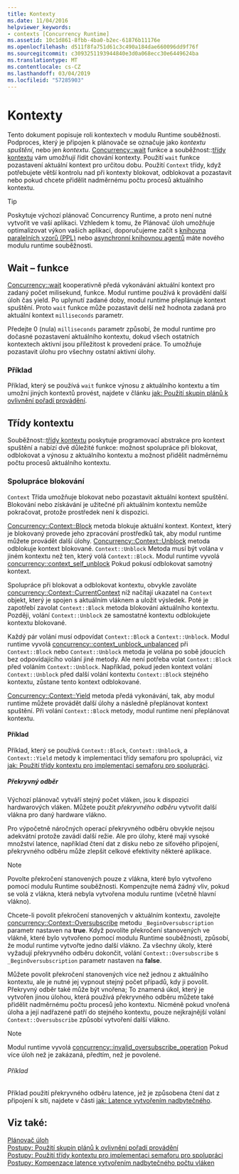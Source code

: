 ```yaml
---
title: Kontexty
ms.date: 11/04/2016
helpviewer_keywords:
- contexts [Concurrency Runtime]
ms.assetid: 10c1d861-8fbb-4ba0-b2ec-61876b11176e
ms.openlocfilehash: d511f8fa751d61c3c490a184dae660096dd9f76f
ms.sourcegitcommit: c3093251193944840e3d0a068ecc30e6449624ba
ms.translationtype: MT
ms.contentlocale: cs-CZ
ms.lasthandoff: 03/04/2019
ms.locfileid: "57285903"
---
```

# <a name="contexts"></a>Kontexty

Tento dokument popisuje roli kontextech v modulu Runtime souběžnosti. Podproces, který je připojen k plánovače se označuje jako *kontextu spuštění*, nebo jen *kontextu*. [Concurrency::wait](reference/concurrency-namespace-functions.md#wait) funkce a souběžnost::[třídy kontextu](../../parallel/concrt/reference/context-class.md) vám umožňují řídit chování kontexty. Použití `wait` funkce pozastavení aktuální kontext pro určitou dobu. Použití `Context` třídy, když potřebujete větší kontrolu nad při kontexty blokovat, odblokovat a pozastavit nebo pokud chcete přidělit nadměrnému počtu procesů aktuálního kontextu.

> [!TIP]
>  Poskytuje výchozí plánovač Concurrency Runtime, a proto není nutné vytvořit ve vaší aplikaci. Vzhledem k tomu, že Plánovač úloh umožňuje optimalizovat výkon vašich aplikací, doporučujeme začít s [knihovna paralelních vzorů (PPL)](../../parallel/concrt/parallel-patterns-library-ppl.md) nebo [asynchronní knihovnou agentů](../../parallel/concrt/asynchronous-agents-library.md) máte nového modulu runtime souběžnosti.

## <a name="the-wait-function"></a>Wait – funkce

[Concurrency::wait](reference/concurrency-namespace-functions.md#wait) kooperativně předá vykonávání aktuální kontext pro zadaný počet milisekund, funkce. Modul runtime používá k provádění další úloh čas yield. Po uplynutí zadané doby, modul runtime přeplánuje kontext spuštění. Proto `wait` funkce může pozastavit delší než hodnota zadaná pro aktuální kontext `milliseconds` parametr.

Předejte 0 (nula) `milliseconds` parametr způsobí, že modul runtime pro dočasné pozastavení aktuálního kontextu, dokud všech ostatních kontextech aktivní jsou příležitost k provedení práce. To umožňuje pozastavit úlohu pro všechny ostatní aktivní úlohy.

### <a name="example"></a>Příklad

Příklad, který se používá `wait` funkce výnosu z aktuálního kontextu a tím umožní jiných kontextů provést, najdete v článku [jak: Použití skupin plánů k ovlivnění pořadí provádění](../../parallel/concrt/how-to-use-schedule-groups-to-influence-order-of-execution.md).

## <a name="the-context-class"></a>Třídy kontextu

Souběžnost::[třídy kontextu](../../parallel/concrt/reference/context-class.md) poskytuje programovací abstrakce pro kontext spuštění a nabízí dvě důležité funkce: možnost spolupráce při blokovat, odblokovat a výnosu z aktuálního kontextu a možnost přidělit nadměrnému počtu procesů aktuálního kontextu.

### <a name="cooperative-blocking"></a>Spolupráce blokování

`Context` Třída umožňuje blokovat nebo pozastavit aktuální kontext spuštění. Blokování nebo získávání je užitečné při aktuálním kontextu nemůže pokračovat, protože prostředek není k dispozici.

[Concurrency::Context::Block](reference/context-class.md#block) metoda blokuje aktuální kontext. Kontext, který je blokovaný provede jeho zpracování prostředků tak, aby modul runtime můžete provádět další úlohy. [Concurrency::Context::Unblock](reference/context-class.md#unblock) metoda odblokuje kontext blokované. `Context::Unblock` Metoda musí být volána v jiném kontextu než ten, který volá `Context::Block`. Modul runtime vyvolá [concurrency::context_self_unblock](../../parallel/concrt/reference/context-self-unblock-class.md) Pokud pokusí odblokovat samotný kontext.

Spolupráce při blokovat a odblokovat kontextu, obvykle zavoláte [concurrency::Context::CurrentContext](reference/context-class.md#currentcontext) níž načítají ukazatel na `Context` objekt, který je spojen s aktuálním vláknem a uložit výsledek. Poté je zapotřebí zavolat `Context::Block` metoda blokování aktuálního kontextu. Později, volání `Context::Unblock` ze samostatné kontextu odblokujete kontextu blokované.

Každý pár volání musí odpovídat `Context::Block` a `Context::Unblock`. Modul runtime vyvolá [concurrency::context_unblock_unbalanced](../../parallel/concrt/reference/context-unblock-unbalanced-class.md) při `Context::Block` nebo `Context::Unblock` metoda je volána po sobě jdoucích bez odpovídajícího volání jiné metody. Ale není potřeba volat `Context::Block` před voláním `Context::Unblock`. Například, pokud jeden kontext volání `Context::Unblock` před další volání kontextu `Context::Block` stejného kontextu, zůstane tento kontext odblokované.

[Concurrency::Context::Yield](reference/context-class.md#yield) metoda předá vykonávání, tak, aby modul runtime můžete provádět další úlohy a následně přeplánovat kontext spuštění. Při volání `Context::Block` metody, modul runtime není přeplánovat kontextu.

#### <a name="example"></a>Příklad

Příklad, který se používá `Context::Block`, `Context::Unblock`, a `Context::Yield` metody k implementaci třídy semaforu pro spolupráci, viz [jak: Použití třídy kontextu pro implementaci semaforu pro spolupráci](../../parallel/concrt/how-to-use-the-context-class-to-implement-a-cooperative-semaphore.md).

##### <a name="oversubscription"></a>Překryvný odběr

Výchozí plánovač vytváří stejný počet vláken, jsou k dispozici hardwarových vláken. Můžete použít *překryvného odběru* vytvořit další vlákna pro daný hardware vlákno.

Pro výpočetně náročných operací překryvného odběru obvykle nejsou adekvátní protože zavádí další režie. Ale pro úlohy, které mají vysoké množství latence, například čtení dat z disku nebo ze síťového připojení, překryvného odběru může zlepšit celkové efektivity některé aplikace.

> [!NOTE]
>  Povolte překročení stanovených pouze z vlákna, které bylo vytvořeno pomocí modulu Runtime souběžnosti. Kompenzujte nemá žádný vliv, pokud se volá z vlákna, která nebyla vytvořena modulu runtime (včetně hlavní vlákno).

Chcete-li povolit překročení stanovených v aktuálním kontextu, zavolejte [concurrency::Context::Oversubscribe](reference/context-class.md#oversubscribe) metodu `_BeginOversubscription` parametr nastaven na **true**. Když povolíte překročení stanovených ve vlákně, které bylo vytvořeno pomocí modulu Runtime souběžnosti, způsobí, že modul runtime vytvořte jedno další vlákno. Za všechny úkoly, které vyžadují překryvného odběru dokončit, volání `Context::Oversubscribe` s `_BeginOversubscription` parametr nastaven na **false**.

Můžete povolit překročení stanovených více než jednou z aktuálního kontextu, ale je nutné jej vypnout stejný počet případů, kdy ji povolit. Překryvný odběr také může být vnořena; To znamená úkol, který je vytvořen jinou úlohou, která používá překryvného odběru můžete také přidělit nadměrnému počtu procesů jeho kontextu. Nicméně pokud vnořená úloha a její nadřazené patří do stejného kontextu, pouze nejkrajnější volání `Context::Oversubscribe` způsobí vytvoření další vlákno.

> [!NOTE]
>  Modul runtime vyvolá [concurrency::invalid_oversubscribe_operation](../../parallel/concrt/reference/invalid-oversubscribe-operation-class.md) Pokud více úloh než je zakázaná, předtím, než je povolené.

###### <a name="example"></a>Příklad

Příklad použití překryvného odběru latence, jež je způsobena čtení dat z připojení k síti, najdete v části [jak: Latence vytvořením nadbytečného](../../parallel/concrt/how-to-use-oversubscription-to-offset-latency.md).

## <a name="see-also"></a>Viz také:

[Plánovač úloh](../../parallel/concrt/task-scheduler-concurrency-runtime.md)<br/>
[Postupy: Použití skupin plánů k ovlivnění pořadí provádění](../../parallel/concrt/how-to-use-schedule-groups-to-influence-order-of-execution.md)<br/>
[Postupy: Použití třídy kontextu pro implementaci semaforu pro spolupráci](../../parallel/concrt/how-to-use-the-context-class-to-implement-a-cooperative-semaphore.md)<br/>
[Postupy: Kompenzace latence vytvořením nadbytečného počtu vláken](../../parallel/concrt/how-to-use-oversubscription-to-offset-latency.md)
